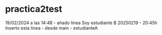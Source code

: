 # practica2test

19/02/2024 a las 14:48 - añado linea Soy estudiante B
20250219 - 20:45h Inserto esta linea - desde main - estudianteA
